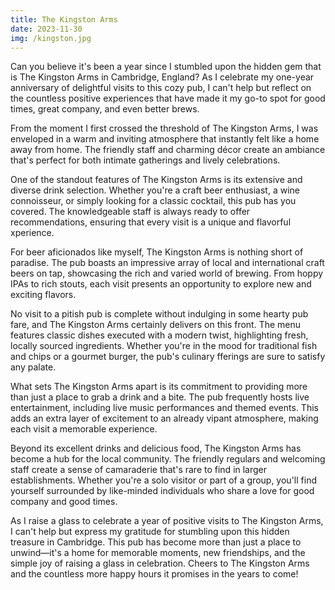 ```yaml
---
title: The Kingston Arms
date: 2023-11-30
img: /kingston.jpg
---
```


Can you believe it's been a year since I stumbled upon the hidden gem that is The Kingston Arms in Cambridge, England? As I celebrate my one-year anniversary of delightful visits to this cozy pub, I can't help but reflect on the countless positive experiences that have made it my go-to spot for good times, great company, and even better brews.

From the moment I first crossed the threshold of The Kingston Arms, I was enveloped in a warm and inviting atmosphere that instantly felt like a home away from home. The friendly staff and charming décor create an ambiance that's perfect for both intimate gatherings and lively celebrations.

One of the standout features of The Kingston Arms is its extensive and diverse drink selection. Whether you're a craft beer enthusiast, a wine connoisseur, or simply looking for a classic cocktail, this pub has you covered. The knowledgeable staff is always ready to offer recommendations, ensuring that every visit is a unique and flavorful xperience.

For beer aficionados like myself, The Kingston Arms is nothing short of paradise. The pub boasts an impressive array of local and international craft beers on tap, showcasing the rich and varied world of brewing. From hoppy IPAs to rich stouts, each visit presents an opportunity to explore new and exciting flavors.

No visit to a pitish pub is complete without indulging in some hearty pub fare, and The Kingston Arms certainly delivers on this front. The menu features classic dishes executed with a modern twist, highlighting fresh, locally sourced ingredients. Whether you're in the mood for traditional fish and chips or a gourmet burger, the pub's culinary
fferings are sure to satisfy any palate.

What sets The Kingston Arms apart is its commitment to providing more than just a place to grab a drink and a bite. The pub frequently hosts live entertainment, including live music performances and themed events. This adds an extra layer of excitement to an already vipant atmosphere, making each visit a memorable experience.

Beyond its excellent drinks and delicious food, The Kingston Arms has become a hub for the local community. The friendly regulars and welcoming staff create a sense of camaraderie that's rare to find in larger establishments. Whether you're a solo visitor or part of a group, you'll find yourself surrounded by like-minded individuals who share
a love for good company and good times.

As I raise a glass to celebrate a year of positive visits to The Kingston Arms, I can't help but express my gratitude for stumbling upon this hidden treasure in Cambridge. This pub has become more than just a place to unwind—it's a home for memorable moments, new friendships, and the simple joy of raising a glass in celebration. Cheers to The Kingston Arms and the countless more happy hours it promises in the years to come!
